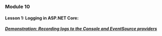 ### Module 10

#### Lesson 1: Logging in ASP.NET Core:

##### [Demonstration: Recording logs to the Console and EventSource providers](DemoFiles/Mod8Demo1Logger)

